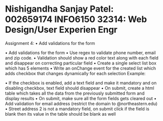 Nishigandha Sanjay Patel: 002659174
INFO6150 32314: Web Design/User Experien Engr
===========================================================================================================================================================
Assignment 4: •	Add validations for the form

•	Add validations for the form
•	Use regex to validate phone number, email and zip code.
•	Validation should show a red color text along with each field and disappear on correcting particular field 
•	Create a single select list box which has 5 elements
•	Write an onChange event for the created list which adds checkbox that changes dynamically for each selection
Example:
  
•	If the checkbox is enabled, add a text field and make it mandatory and on disabling checkbox, text field should disappear
•	On submit, create a html table which takes all the data from the previously submitted form and display results
•	On submit, make sure all the form fields gets cleared out
•	Add validation for email address (restrict the domain to @northeastern.edu)
•	Street address 2 is not a mandatory field, on submit click if the field is blank then its value in the table should be blank as well
